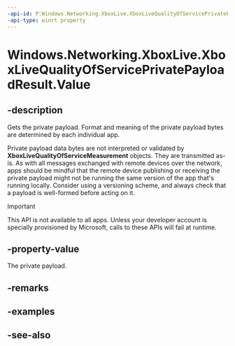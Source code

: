 ```yaml
---
-api-id: P:Windows.Networking.XboxLive.XboxLiveQualityOfServicePrivatePayloadResult.Value
-api-type: winrt property
---
```


<!-- Property syntax
public Windows.Storage.Streams.IBuffer Value { get; }
-->

# Windows.Networking.XboxLive.XboxLiveQualityOfServicePrivatePayloadResult.Value

## -description

Gets the private payload. Format and meaning of the private payload bytes are determined by each individual app.

Private payload data bytes are not interpreted or validated by **XboxLiveQualityOfServiceMeasurement** objects. They are transmitted as-is. As with all messages exchanged with remote devices over the network, apps should be mindful that the remote device publishing or receiving the private payload might not be running the same version of the app that's running locally. Consider using a versioning scheme, and always check that a payload is well-formed before acting on it.

> [!IMPORTANT]
> This API is not available to all apps. Unless your developer account is specially provisioned by Microsoft, calls to these APIs will fail at runtime.

## -property-value

The private payload.

## -remarks

## -examples

## -see-also
